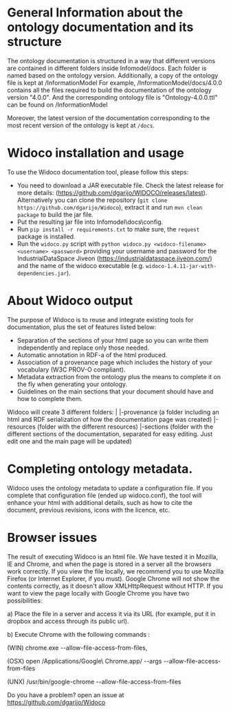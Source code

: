 General Information about the ontology documentation and its structure
===================
The ontology documentation is structured in a way that different versions are contained in different folders inside Infomodel/docs. Each folder is named based on the ontology version. Additionally, a copy of the ontology file is kept at /InformationModel
For example, /InformationModel/docs/4.0.0 contains all the files required to build the documentation of the ontology version "4.0.0". And the corresponding ontology file is "Ontology-4.0.0.ttl" can be found on /InformationModel

Moreover, the latest version of the documentation corresponding to the most recent version of the ontology is kept at `/docs`.

Widoco installation and usage
===================
To use the Widoco documentation tool, please follow this steps:
* You need to download a JAR executable file. Check the latest release for more 
details: (https://github.com/dgarijo/WIDOCO/releases/latest). Alternatively you can clone the repository
(`git clone https://github.com/dgarijo/Widoco`), extract it and run `mvn clean package` to build the jar file.
* Put the resulting jar file into Infomodel\docs\config.
* Run `pip install -r requirements.txt` to make sure, the `request` package is installed.
* Run the `widoco.py` script with `python widoco.py <widoco-filename> <username> <password>` providing your username and
password for the IndustrialDataSpace Jiveon (https://industrialdataspace.jiveon.com/) and the name of the widoco executable (e.g.
`widoco-1.4.11-jar-with-dependencies.jar`).

About Widoco output
===================
The purpose of Widoco is to reuse and integrate existing tools for documentation, plus the set of features listed below:
* Separation of the sections of your html page so you can write them independently and replace only those needed.
* Automatic annotation in RDF-a of the html produced.
* Association of a provenance page which includes the history of your vocabulary (W3C PROV-O compliant).
* Metadata extraction from the ontology plus the means to complete it on the fly when generating your ontology.
* Guidelines on the main sections that your document should have and how to complete them.

Widoco will create 3 different folders:
|
|-provenance (a folder including an html and RDF serialization of how the documentation page was created)
|-resources (folder with the different resources)
|-sections (folder with the different sections of the documentation, separated for easy editing. Just edit one and the main page will be updated)

Completing ontology metadata.
===================
Widoco uses the ontology metadata to update a configuration file. If you complete that configuration file (ended up widoco.conf), the tool will enhance your html with additional details, such as how to cite the document, previous revisions, icons with the licence, etc.

Browser issues
==========
The result of executing Widoco is an html file. We have tested it in Mozilla, IE and Chrome, and when the page is stored in a server all the browsers work correctly. If you view the file locally, we recommend you to use Mozilla Firefox (or Internet Explorer, if you must). Google Chrome will not show the contents correctly, as it doesn't allow  XMLHttpRequest without HTTP. If you want to view the page locally with Google Chrome you have two possibilities:

a) Place the file in a server and access it via its URL (for example, put it in dropbox and access through its public url).

b) Execute Chrome with the following commands :

(WIN) chrome.exe --allow-file-access-from-files,

(OSX) open /Applications/Google\ Chrome.app/ --args --allow-file-access-from-files

(UNX) /usr/bin/google-chrome --allow-file-access-from-files

Do you have a problem? open an issue at https://github.com/dgarijo/Widoco
